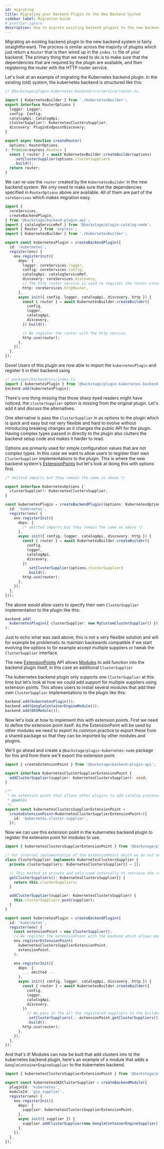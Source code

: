 ```yaml
---
id: migrating
title: Migrating your Backend Plugin to the New Backend System
sidebar_label: Migration Guide
# prettier-ignore
description: How to migrate existing backend plugins to the new backend system
---
```


Migrating an existing backend plugin to the new backend system is fairly straightforward. The process is similar across the majority of plugins which just return a `Router` that is then wired up in the `index.ts` file of your backend. The primary thing that we need to do is to make sure that the dependencies that are required by the plugin are available, and then registering the router with the HTTP router service.

Let's look at an example of migrating the Kubernetes backend plugin. In the existing (old) system, the kubernetes backend is structured like this:

```ts
// @backstage/plugin-kubernetes-backend/src/service/router.ts

import { KubernetesBuilder } from './KubernetesBuilder';
export interface RouterOptions {
  logger: Logger;
  config: Config;
  catalogApi: CatalogApi;
  clusterSupplier?: KubernetesClustersSupplier;
  discovery: PluginEndpointDiscovery;
}

export async function createRouter(
  options: RouterOptions,
): Promise<express.Router> {
  const { router } = await KubernetesBuilder.createBuilder(options)
    .setClusterSupplier(options.clusterSupplier)
    .build();
  return router;
}
```

We can re-use the `router` created by the `KubernetesBuilder` in the new backend system. We only need to make sure that the dependencies specified in `RouterOptions` above are available. All of them are part of the `coreServices` which makes migration easy.

```ts
import {
  coreServices,
  createBackendPlugin,
} from '@backstage/backend-plugin-api';
import { catalogServiceRef } from '@backstage/plugin-catalog-node';
import { Router } from 'express';
import { KubernetesBuilder } from './KubernetesBuilder';

export const kubernetesPlugin = createBackendPlugin({
  id: 'kubernetes',
  register(env) {
    env.registerInit({
      deps: {
        logger: coreServices.logger,
        config: coreServices.config,
        catalogApi: catalogServiceRef,
        discovery: coreServices.discovery,
        // The http router service is used to register the router created by the KubernetesBuilder.
        http: coreServices.httpRouter,
      },
      async init({ config, logger, catalogApi, discovery, http }) {
        const { router } = await KubernetesBuilder.createBuilder({
          config,
          logger,
          catalogApi,
          discovery,
        }).build();

        // We register the router with the http service.
        http.use(router);
      },
    });
  },
});
```

Done! Users of this plugin are now able to import the `kubernetesPlugin` and register it in their backend using

```ts
// packages/backend/src/index.ts
import { kubernetesPlugin } from '@backstage/plugin-kubernetes-backend';
backend.add(kubernetesPlugin);
```

There's one thing missing that those sharp eyed readers might have noticed, the `clusterSupplier` option is missing from the original plugin. Let's add it and discuss the alternatives.

One alternative is pass the `ClusterSupplier` in as options to the plugin which is quick and easy but not very flexible and hard to evolve without introducing breaking changes as it changes the public API for the plugin. Having complex types passed in directly to the plugin also clutters the backend setup code and makes it harder to read.

Options are primarily used for simple configuration values that are not complex types. In this case we want to allow users to register their own `ClusterSupplier` implementations to the plugin. This is where the new backend system's [ExtensionPoints](fixme.md) but let's look at doing this with options first.

```ts
/* omitted imports but they remain the same as above */

export interface KubernetesOptions {
  clusterSupplier?: KubernetesClustersSupplier;
}

const kubernetesPlugin = createBackendPlugin((options: KubernetesOptions) => ({
  id: 'kubernetes',
  register(env) {
    env.registerInit({
      deps: {
        /* omitted imports but they remain the same as above */
      },
      async init({ config, logger, catalogApi, discovery, http }) {
        const { router } = await KubernetesBuilder.createBuilder({
          config,
          logger,
          catalogApi,
          discovery,
        })
          .setClusterSupplier(options.clusterSupplier)
          .build();
        http.use(router);
      },
    });
  },
}));
```

The above would allow users to specify their own `ClusterSupplier` implementation to the plugin like this:

```ts
backend.add(
  kubernetesPlugin({ clusterSupplier: new MyCustomClusterSupplier() }),
);
```

Just to echo what was said above, this is not a very flexible solution and will for example be problematic to maintain backwards compatible if we start evolving the options to for example accept multiple suppliers or tweak the `ClusterSupplier` interface.

The new [ExtensionPoints](fixme.md) API allows [Modules](fixme) to add function into the backend plugin itself, in this case an additional `ClusterSupplier`

The kubernetes backend plugin only supports one `ClusterSupplier` at this time but let's look at how we could add support for multiple suppliers using extension points. This allows users to install several modules that add their own `ClusterSupplier` implementations to the plugin like this:

```ts
backend.add(kubernetesPlugin());
backend.add(GoogleContainerEngineModule());
backend.add(EKSModule());
```

Now let's look at how to implement this with extension points. First we need to define the extension point itself. As the ExtensionPoint will be used by other modules we need to export its common practice to export these from a shared package so that they can be imported by other modules and plugins.

We'll go ahead and create a `@backstage/plugin-kubernetes-node` package for this and from there we'll export the extension point.

```ts
import { createExtensionPoint } from '@backstage/backend-plugin-api';

export interface KubernetesClusterSupplierExtensionPoint {
  addClusterSupplier(supplier: KubernetesClustersSupplier): void;
}

/**
 * An extension point that allows other plugins to add catalog processors.
 * @public
 */
export const kubernetesClustersSupplierExtensionPoint =
  createExtensionPoint<KubernetesClusterSupplierExtensionPoint>({
    id: 'kubernetes.cluster-supplier',
  });
```

Now we can use this extension point in the kubernetes backend plugin to register the extension point for modules to use.

```ts
import { kubernetesClustersSupplierExtensionPoint } from '@backstage/plugin-kubernetes-node';

// Our internal implementation of the extensionPoint which we do not need to export.
class ClusterSupplier implements KubernetesClustersSupplier {
  private clusterSuppliers: KubernetesClustersSupplier[] = [];

  // This method is private and only used internally to retrieve the registered suppliers.
  getClusterSuppliers(): KubernetesClustersSupplier[] {
    return this.clusterSuppliers;
  }

  addClusterSupplier(supplier: KubernetesClustersSupplier) {
    this.clusterSuppliers.push(supplier);
  }
}

export const kubernetesPlugin = createBackendPlugin({
  id: 'kubernetes',
  register(env) {
    const extensionPoint = new ClusterSupplier();
    // We register the extensionPoint with the backend which allows modules to register their own ClusterSupplier.
    env.registerExtensionPoint(
      kubernetesClustersSupplierExtensionPoint,
      extensionPoint,
    );

    env.registerInit({
      deps: {
        ... omitted ...
      },
      async init({ config, logger, catalogApi, discovery, http }) {
        const { router } = await KubernetesBuilder.createBuilder({
          config,
          logger,
          catalogApi,
          discovery,
        })
          // We pass in the all the registered suppliers to the builder.
          .setClusterSuppliers(...extensionPoint.getClusterSuppliers())
          .build();
        http.use(router);
      },
    });
  },
});
```

And that's it! Modules can now be built that add clusters into to the kubernetes backend plugin, here's an example of a module that adds a `GoogleContainerEngineSupplier` to the kubernetes backend.

```ts
import { kubernetesClustersSupplierExtensionPoint } from '@backstage/plugin-kubernetes-node';

export const kubernetesGKEClusterSupplier = createBackendModule({
  pluginId: 'kubernetes',
  moduleId: 'gce.supplier',
  register(env) {
    env.registerInit({
      deps: {
        supplier: kubernetesClustersSupplierExtensionPoint,
      },
      async init({ supplier }) {
        supplier.addClusterSupplier(new GoogleContainerEngineSupplier());
      },
    });
  },
});
```
